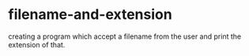 # filename-and-extension
creating a program which accept a filename from the user and print the extension of that.
